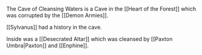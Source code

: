 The Cave of Cleansing Waters is a Cave in the [[Heart of the Forest]] which was corrupted by the [[Demon Armies]].

[[Sylvanus]] had a history in the cave.

Inside was a [[Desecrated Altar]] which was cleansed by [[Paxton Umbra|Paxton]] and [[Enphine]].